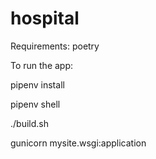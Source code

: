 # hospital

Requirements: poetry

To run the app:

pipenv install

pipenv shell

./build.sh

gunicorn mysite.wsgi:application
